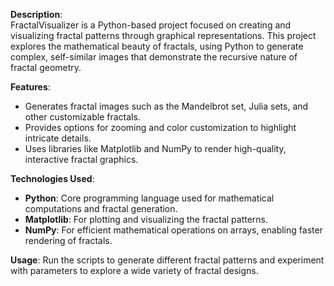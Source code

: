 **Description**:  
FractalVisualizer is a Python-based project focused on creating and visualizing fractal patterns through graphical representations. This project explores the mathematical beauty of fractals, using Python to generate complex, self-similar images that demonstrate the recursive nature of fractal geometry. 

**Features**:
- Generates fractal images such as the Mandelbrot set, Julia sets, and other customizable fractals.
- Provides options for zooming and color customization to highlight intricate details.
- Uses libraries like Matplotlib and NumPy to render high-quality, interactive fractal graphics.

**Technologies Used**:
- **Python**: Core programming language used for mathematical computations and fractal generation.
- **Matplotlib**: For plotting and visualizing the fractal patterns.
- **NumPy**: For efficient mathematical operations on arrays, enabling faster rendering of fractals. 

**Usage**:
Run the scripts to generate different fractal patterns and experiment with parameters to explore a wide variety of fractal designs.
